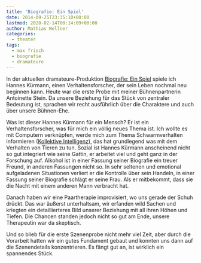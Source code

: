 ```yaml
---
title: 'Biografie: Ein Spiel'
date: 2014-09-25T23:35:10+00:00
lastmod: 2020-02-14T00:14:09+00:00
author: Mathias Wellner
categories:
  - theater
tags:
  - max frisch
  - biografie
  - dramateure
---
```

In der aktuellen dramateure-Produktion <a href="http://dramateure.ch/wordpress/produktionen/biografie-ein-spiel/" title="Biografie: Ein Spiel" target="_blank">Biografie: Ein Spiel</a> spiele ich Hannes Kürmann, einen Verhaltensforscher, der sein Leben nochmal neu beginnen kann. Heute war die erste Probe mit meiner Bühnenpartnerin Antoinette Stein. Da unsere Beziehung für das Stück von zentraler Bedeutung ist, sprachen wir recht ausführlich über die Charaktere und auch über unsere Bühnen-Ehe. 
<!--more-->

Was ist dieser Hannes Kürmann für ein Mensch? Er ist ein Verhaltensforscher, was für mich ein völlig neues Thema ist. Ich wollte es mit Computern verknüpfen, werde mich zum Thema Schwarmverhalten informieren (<a href="http://de.wikipedia.org/w/index.php?title=Kollektive_Intelligenz" title="Kollektive Intelligenz" target="_blank">Kollektive Intelligenz</a>), das hat grundlegend was mit dem Verhalten von Tieren zu tun. Sozial ist Hannes Kürmann anscheinend nicht so gut integriert wie seine Gattin, er arbeitet viel und geht ganz in der Forschung auf. Alkohol ist in einer Fassung seiner Biografie ein treuer Freund, in anderen Fassungen nicht so. In sehr seltenen und emotional aufgeladenen Situationen verliert er die Kontrolle über sein Handeln, in einer Fassung seiner Biografie schlägt er seine Frau. Als er mitbekommt, dass sie die Nacht mit einem anderen Mann verbracht hat. 

Danach haben wir eine Paartherapie improvisiert, wo uns gerade der Schuh drückt. Das war äußerst unterhaltsam, wir erfanden wild Sachen und kriegten ein detaillierteres Bild unserer Beziehung mit all ihren Höhen und Tiefen. Die Chancen standen jedoch nicht so gut am Ende, unsere Therapeutin war da skeptisch. 

Und so blieb für die erste Szenenprobe nicht mehr viel Zeit, aber durch die Vorarbeit hatten wir ein gutes Fundament gebaut und konnten uns dann auf die Szenendetails konzentrieren. Es fängt gut an, ist wirklich ein spannendes Stück.